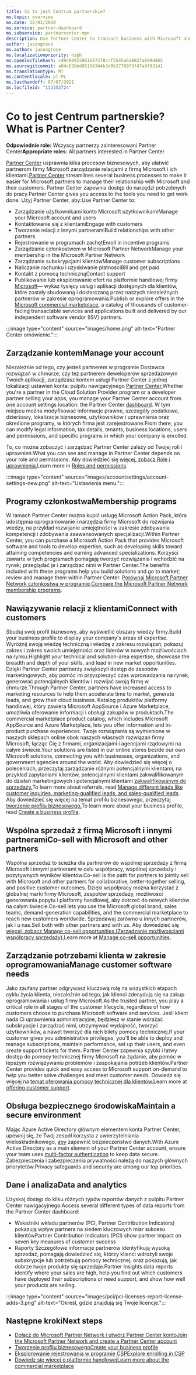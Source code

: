 ```yaml
---
title: Co to jest Centrum partnerskie?
ms.topic: overview
ms.date: 12/01/2020
ms.service: partner-dashboard
ms.subservice: partnercenter-mpn
description: Use Partner Center to transact business with Microsoft and your customers (Transakcje biznesowe z firmą Microsoft i klientami)
author: jasongroce
ms.author: jasongroce
ms.localizationpriority: high
ms.openlocfilehash: cd9400915861667378ccf5545a6a8827a699d465
ms.sourcegitcommit: a84c83bbd95156344b3d9b2778973f47a9f83141
ms.translationtype: MT
ms.contentlocale: pl-PL
ms.lasthandoff: 07/07/2021
ms.locfileid: "113353724"
---
```

# <a name="what-is-partner-center"></a><span data-ttu-id="431f0-103">Co to jest Centrum partnerskie?</span><span class="sxs-lookup"><span data-stu-id="431f0-103">What is Partner Center?</span></span>

<span data-ttu-id="431f0-104">**Odpowiednie role:** Wszyscy partnerzy zainteresowani Partner Center</span><span class="sxs-lookup"><span data-stu-id="431f0-104">**Appropriate roles**: All partners interested in Partner Center</span></span>

<span data-ttu-id="431f0-105">[Partner Center](https://partner.microsoft.com/dashboard/home) usprawnia kilka procesów biznesowych, aby ułatwić partnerom firmy Microsoft zarządzanie relacjami z firmą Microsoft i ich klientami.</span><span class="sxs-lookup"><span data-stu-id="431f0-105">[Partner Center](https://partner.microsoft.com/dashboard/home) streamlines several business processes to make it easier for Microsoft partners to manage their relationship with Microsoft and their customers.</span></span> <span data-ttu-id="431f0-106">Partner Center zapewnia dostęp do narzędzi potrzebnych do pracy.</span><span class="sxs-lookup"><span data-stu-id="431f0-106">Partner Center gives you access to the tools you need to get work done.</span></span> <span data-ttu-id="431f0-107">Użyj Partner Center, aby:</span><span class="sxs-lookup"><span data-stu-id="431f0-107">Use Partner Center to:</span></span>

- <span data-ttu-id="431f0-108">Zarządzanie użytkownikami konto Microsoft użytkownikami</span><span class="sxs-lookup"><span data-stu-id="431f0-108">Manage your Microsoft account and users</span></span>
- <span data-ttu-id="431f0-109">Kontaktowanie się z klientami</span><span class="sxs-lookup"><span data-stu-id="431f0-109">Engage with customers</span></span>
- <span data-ttu-id="431f0-110">Tworzenie relacji z innymi partnerami</span><span class="sxs-lookup"><span data-stu-id="431f0-110">Build relationships with other partners</span></span>
- <span data-ttu-id="431f0-111">Rejestrowanie w programach zachęt</span><span class="sxs-lookup"><span data-stu-id="431f0-111">Enroll in incentive programs</span></span>
- <span data-ttu-id="431f0-112">Zarządzanie członkostwem w Microsoft Partner Network</span><span class="sxs-lookup"><span data-stu-id="431f0-112">Manage your membership in the Microsoft Partner Network</span></span>
- <span data-ttu-id="431f0-113">Zarządzanie subskrypcjami klientów</span><span class="sxs-lookup"><span data-stu-id="431f0-113">Manage customer subscriptions</span></span>
- <span data-ttu-id="431f0-114">Naliczanie rachunku i uzyskiwanie płatności</span><span class="sxs-lookup"><span data-stu-id="431f0-114">Bill and get paid</span></span>
- <span data-ttu-id="431f0-115">Kontakt z pomocą techniczną</span><span class="sxs-lookup"><span data-stu-id="431f0-115">Contact support</span></span>
- <span data-ttu-id="431f0-116">Publikowanie lub eksplorowanie ofert na platformie handlowej firmy [Microsoft](/azure/marketplace)— wykaz tysięcy usług i aplikacji dostępnych dla klientów, które zostały sbudowaną i dostarczaną przez naszych niezależnych partnerów w zakresie oprogramowania.</span><span class="sxs-lookup"><span data-stu-id="431f0-116">Publish or explore offers in the [Microsoft commercial marketplace](/azure/marketplace), a catalog of thousands of customer-facing transactable services and applications built and delivered by our independent software vendor (ISV) partners.</span></span>

:::image type="content" source="images/home.png" alt-text="Partner Center omówienie.":::

## <a name="manage-your-account"></a><span data-ttu-id="431f0-118">Zarządzanie kontem</span><span class="sxs-lookup"><span data-stu-id="431f0-118">Manage your account</span></span>

<span data-ttu-id="431f0-119">Niezależnie od tego, czy jesteś partnerem w programie Dostawca rozwiązań w chmurze, czy też partnerem deweloperów sprzedażowym Twoich aplikacji, zarządzasz kontem usługi Partner Center z jednej lokalizacji ustawień konta: pulpitu nawigacyjnego [Partner Center.](https://partner.microsoft.com/dashboard/home)</span><span class="sxs-lookup"><span data-stu-id="431f0-119">Whether you're a partner in the Cloud Solution Provider program or a developer partner selling your apps, you manage your Partner Center account from one account settings location: the Partner Center [dashboard](https://partner.microsoft.com/dashboard/home).</span></span> <span data-ttu-id="431f0-120">W tym miejscu można modyfikować informacje prawne, szczegóły podatkowe, dzierżawy, lokalizacje biznesowe, użytkowników i uprawnienia oraz określone programy, w których firma jest zarejestrowane.</span><span class="sxs-lookup"><span data-stu-id="431f0-120">From there, you can modify legal information, tax details, tenants, business locations, users and permissions, and specific programs in which your company is enrolled.</span></span>

<span data-ttu-id="431f0-121">To, co można zobaczyć i zarządzać Partner Center zależy od Twojej roli i uprawnień.</span><span class="sxs-lookup"><span data-stu-id="431f0-121">What you can see and manage in Partner Center depends on your role and permissions.</span></span> <span data-ttu-id="431f0-122">Aby dowiedzieć się [więcej, zobacz Role i uprawnienia.](permissions-overview.md)</span><span class="sxs-lookup"><span data-stu-id="431f0-122">Learn more in [Roles and permissions](permissions-overview.md).</span></span>

:::image type="content" source="images/accountsettings/account-settings-new.png" alt-text="Ustawienia menu.":::

## <a name="membership-programs"></a><span data-ttu-id="431f0-124">Programy członkostwa</span><span class="sxs-lookup"><span data-stu-id="431f0-124">Membership programs</span></span>

<span data-ttu-id="431f0-125">W ramach Partner Center można kupić usługę Microsoft Action Pack, która udostępnia oprogramowanie i narzędzia firmy Microsoft do rozwijania wiedzy, na przykład rozwijanie umiejętności w zakresie zdobywania kompetencji i zdobywania zaawansowanych specjalizacji.</span><span class="sxs-lookup"><span data-stu-id="431f0-125">Within Partner Center, you can purchase a Microsoft Action Pack that provides Microsoft software and tools to develop expertise, such as developing skills toward attaining competencies and earning advanced specializations.</span></span> <span data-ttu-id="431f0-126">Korzyści zawarte w tych programach pomagają tworzyć rozwiązania i wchodzić na rynek; przeglądać je i zarządzać nimi w Partner Center.</span><span class="sxs-lookup"><span data-stu-id="431f0-126">The benefits included with these programs help you build solutions and go to market; review and manage them within Partner Center.</span></span> <span data-ttu-id="431f0-127">[Porównaj Microsoft Partner Network członkostwa w programie](https://partner.microsoft.com/membership/compare-offers).</span><span class="sxs-lookup"><span data-stu-id="431f0-127">[Compare the Microsoft Partner Network membership programs](https://partner.microsoft.com/membership/compare-offers).</span></span>

## <a name="connect-with-customers"></a><span data-ttu-id="431f0-128">Nawiązywanie relacji z klientami</span><span class="sxs-lookup"><span data-stu-id="431f0-128">Connect with customers</span></span>

<span data-ttu-id="431f0-129">Sbuduj swój profil biznesowy, aby wyświetlić obszary wiedzy firmy.</span><span class="sxs-lookup"><span data-stu-id="431f0-129">Build your business profile to display your company's areas of expertise.</span></span> <span data-ttu-id="431f0-130">Wyróżnij swoją wiedzę techniczną i wiedzę z zakresu rozwiązań, pokazuj zakres i zakres swoich umiejętności oraz liderów w nowych możliwościach na rynku.</span><span class="sxs-lookup"><span data-stu-id="431f0-130">Highlight your technical and solution-area expertise, showcase the breadth and depth of your skills, and lead in new market opportunities.</span></span> <span data-ttu-id="431f0-131">Dzięki Partner Center partnerzy zwiększyli dostęp do zasobów marketingowych, aby pomóc im przyspieszyć czas wprowadzania na rynek, generować potencjalnych klientów i rozwijać swoją firmę w chmurze.</span><span class="sxs-lookup"><span data-stu-id="431f0-131">Through Partner Center, partners have increased access to marketing resources to help them accelerate time to market, generate leads, and grow their cloud business.</span></span> <span data-ttu-id="431f0-132">Katalog produktów platformy handlowej, który zawiera Microsoft AppSource i Azure Marketplace, umożliwia oferowanie informacji i obsługi zakupów w produktach.</span><span class="sxs-lookup"><span data-stu-id="431f0-132">The commercial marketplace product catalog, which includes Microsoft AppSource and Azure Marketplace, lets you offer information and in-product purchase experiences.</span></span> <span data-ttu-id="431f0-133">Twoje rozwiązania są wymienione w naszych sklepach online obok naszych własnych rozwiązań firmy Microsoft, łącząc Cię z firmami, organizacjami i agencjami rządowymi na całym świecie.</span><span class="sxs-lookup"><span data-stu-id="431f0-133">Your solutions are listed in our online stores beside our own Microsoft solutions, connecting you with businesses, organizations, and government agencies around the world.</span></span> <span data-ttu-id="431f0-134">Aby dowiedzieć się więcej o poleceniach, przeczytaj zarządzanie różnymi potencjalnymi klientami, na przykład zapytaniami klientów, potencjalnymi klientami zakwalifikowanym do działań marketingowych i potencjalnymi klientami [zakwalifikowanym do sprzedaży.](manage-leads.md)</span><span class="sxs-lookup"><span data-stu-id="431f0-134">To learn more about referrals, read [Manage different leads like customer inquiries, marketing-qualified leads, and sales-qualified leads](manage-leads.md).</span></span> <span data-ttu-id="431f0-135">Aby dowiedzieć się więcej na temat profilu biznesowego, przeczytaj [tworzenie profilu biznesowego.](create-a-marketing-profile.md)</span><span class="sxs-lookup"><span data-stu-id="431f0-135">To learn more about your business profile, read [Create a business profile](create-a-marketing-profile.md).</span></span>

## <a name="co-sell-with-microsoft-and-other-partners"></a><span data-ttu-id="431f0-136">Wspólna sprzedaż z firmą Microsoft i innymi partnerami</span><span class="sxs-lookup"><span data-stu-id="431f0-136">Co-sell with Microsoft and other partners</span></span>

<span data-ttu-id="431f0-137">Wspólna sprzedaż to ścieżka dla partnerów do wspólnej sprzedaży z firmą Microsoft i innymi partnerami w celu współpracy, wspólnej sprzedaży i pozytywnych wyników klientów.</span><span class="sxs-lookup"><span data-stu-id="431f0-137">Co-sell is the path for partners to jointly sell with Microsoft and other partners for collaborative, better-together selling, and positive customer outcomes.</span></span> <span data-ttu-id="431f0-138">Dzięki współpracy można korzystać z globalnej marki firmy Microsoft, zespołów sprzedaży, możliwości generowania popytu i platformy handlowej, aby dotrzeć do nowych klientów na całym świecie.</span><span class="sxs-lookup"><span data-stu-id="431f0-138">Co-sell lets you use the Microsoft global brand, sales teams, demand-generation capabilities, and the commercial marketplace to reach new customers worldwide.</span></span> <span data-ttu-id="431f0-139">Sprzedawaj zarówno u innych partnerów, jak i u nas.</span><span class="sxs-lookup"><span data-stu-id="431f0-139">Sell both with other partners and with us.</span></span> <span data-ttu-id="431f0-140">Aby dowiedzieć się [więcej, zobacz Manage co-sell opportunities (Zarządzanie możliwościami współpracy sprzedaży).](manage-co-sell-opportunities.md)</span><span class="sxs-lookup"><span data-stu-id="431f0-140">Learn more at [Manage co-sell opportunities](manage-co-sell-opportunities.md).</span></span>

## <a name="manage-customer-software-needs"></a><span data-ttu-id="431f0-141">Zarządzanie potrzebami klienta w zakresie oprogramowania</span><span class="sxs-lookup"><span data-stu-id="431f0-141">Manage customer software needs</span></span>

<span data-ttu-id="431f0-142">Jako zaufany partner odgrywasz kluczową rolę na wszystkich etapach cyklu życia klienta, niezależnie od tego, jak klienci zdecydują się na zakup oprogramowania i usług firmy Microsoft.</span><span class="sxs-lookup"><span data-stu-id="431f0-142">As the trusted partner, you play a critical role in all stages of the customer lifecycle, regardless of how customers choose to purchase Microsoft software and services.</span></span> <span data-ttu-id="431f0-143">Jeśli klient nada Ci uprawnienia administracyjne, będziesz w stanie wdrażać subskrypcje i zarządzać nimi, utrzymywać wydajność, tworzyć użytkowników, a nawet tworzyć dla nich bilety pomocy technicznej.</span><span class="sxs-lookup"><span data-stu-id="431f0-143">If your customer gives you administrative privileges, you'll be able to deploy and manage subscriptions, maintain performance, set up their users, and even create support tickets for them.</span></span> <span data-ttu-id="431f0-144">Partner Center zapewnia szybki i łatwy dostęp do pomocy technicznej firmy Microsoft na żądanie, aby pomóc w lepszym rozwiązywaniu problemów i zaspokajania potrzeb klientów.</span><span class="sxs-lookup"><span data-stu-id="431f0-144">Partner Center provides quick and easy access to Microsoft support on-demand to help you better solve challenges and meet customer needs.</span></span> <span data-ttu-id="431f0-145">Dowiedz się więcej na [temat oferowania pomocy technicznej dla klientów.](customer-support.md)</span><span class="sxs-lookup"><span data-stu-id="431f0-145">Learn more at [offering customer support](customer-support.md).</span></span>

## <a name="maintain-a-secure-environment"></a><span data-ttu-id="431f0-146">Obsługa bezpiecznego środowiska</span><span class="sxs-lookup"><span data-stu-id="431f0-146">Maintain a secure environment</span></span>

<span data-ttu-id="431f0-147">Mając Azure Active Directory głównym elementem konta Partner Center, upewnij się, że Twój zespół korzysta z uwierzytelniania wieloskładnikowego, [aby](partner-security-requirements-mandating-mfa.md) zapewnić bezpieczeństwo danych.</span><span class="sxs-lookup"><span data-stu-id="431f0-147">With Azure Active Directory as a main element of your Partner Center account, ensure your team uses [multi-factor authentication](partner-security-requirements-mandating-mfa.md) to keep data secure.</span></span> <span data-ttu-id="431f0-148">Zabezpieczenia i zabezpieczenia prywatności należą do naszych głównych priorytetów.</span><span class="sxs-lookup"><span data-stu-id="431f0-148">Privacy safeguards and security are among our top priorities.</span></span>

## <a name="data-and-analytics"></a><span data-ttu-id="431f0-149">Dane i analiza</span><span class="sxs-lookup"><span data-stu-id="431f0-149">Data and analytics</span></span>

<span data-ttu-id="431f0-150">Uzyskaj dostęp do kilku różnych typów raportów danych z pulpitu Partner Center nawigacyjnego:</span><span class="sxs-lookup"><span data-stu-id="431f0-150">Access several different types of data reports from the Partner Center dashboard:</span></span>

- <span data-ttu-id="431f0-151">Wskaźniki wkładu partnerów (PCI, Partner Contribution Indicators) pokazują wpływ partnera na siedem kluczowych miar sukcesu klientów</span><span class="sxs-lookup"><span data-stu-id="431f0-151">Partner Contribution Indicators (PCI) show partner impact on seven key measures of customer success</span></span>
- <span data-ttu-id="431f0-152">Raporty Szczegółowe informacje partnerów identyfikują wysoką sprzedaż, pomagają dowiedzieć się, którzy klienci wdrożyli swoje subskrypcje lub potrzebują pomocy technicznej, oraz pokazują, jak dobrze twoje produkty się sprzedaje.</span><span class="sxs-lookup"><span data-stu-id="431f0-152">Partner Insights data reports identify where your sales are high, help you find out which customers have deployed their subscriptions or need support, and show how well your products are selling.</span></span>

:::image type="content" source="images/pci/pci-licenses-report-license-adds-3.png" alt-text="Określ, gdzie znajdują się Twoje licencje.":::

## <a name="next-steps"></a><span data-ttu-id="431f0-154">Następne kroki</span><span class="sxs-lookup"><span data-stu-id="431f0-154">Next steps</span></span>

- [<span data-ttu-id="431f0-155">Dołącz do Microsoft Partner Network i utwórz Partner Center konto</span><span class="sxs-lookup"><span data-stu-id="431f0-155">Join the Microsoft Partner Network and create a Partner Center account</span></span>](mpn-create-a-partner-center-account.md)
- [<span data-ttu-id="431f0-156">Tworzenie profilu biznesowego</span><span class="sxs-lookup"><span data-stu-id="431f0-156">Create your business profile</span></span>](create-a-marketing-profile.md)
- [<span data-ttu-id="431f0-157">Eksplorowanie rejestrowania w programie CSP</span><span class="sxs-lookup"><span data-stu-id="431f0-157">Explore enrolling in CSP</span></span>](csp-overview.md)
- [<span data-ttu-id="431f0-158">Dowiedz się więcej o platformie handlowej</span><span class="sxs-lookup"><span data-stu-id="431f0-158">Learn more about the commercial marketplace</span></span>](csp-commercial-marketplace-overview.md)
